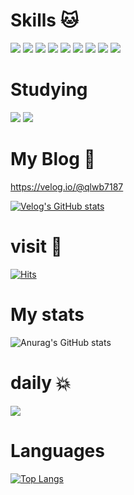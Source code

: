 



# Skills :cat:

 <img src="https://img.shields.io/badge/C-3178C6?style=flat&logo=#A8B9CC&logoColor=white"/> <img src="https://img.shields.io/badge/JAVA-FF160B?style=flat&logo=#F7DF1E&logoColor=white"/>
    <img src="https://img.shields.io/badge/JavaScript-61DAFB?style=flat&logo=JavaScript&logoColor=white"/> <img src="https://img.shields.io/badge/Python-FFCA28?style=flat-square&logo=firebase&logoColor=white"/> <img src="https://img.shields.io/badge/CSS-E53236?style=flat&logo=CSS&logoColor=white"/> <img src="https://img.shields.io/badge/HTML5-239120?style=flat&logo=HTML5&logoColor=white"/> <img src="https://img.shields.io/badge/CSS-E53236?style=flat&logo=CSS&logoColor=white"/> <img src="https://img.shields.io/badge/C++-00599C?style=flat&logo=C++&logoColor=white"/>  <img src="https://img.shields.io/badge/Spring-FFF000?style=flat&logo=Spring&logoColor=white"/> 
    
# Studying 
<img src="https://img.shields.io/badge/Spring-FFF000?style=flat&logo=Spring&logoColor=white"/> <img src="https://img.shields.io/badge/JAVA-FF160B?style=flat&logo=#F7DF1E&logoColor=white"/>
    
    
# My Blog :blue_heart:

https://velog.io/@qlwb7187

[![Velog's GitHub stats](https://velog-readme-stats.vercel.app/api?name=qlwb7187)]([벨로그링크](https://velog.io/@qlwb7187)https://velog.io/@qlwb7187)


# visit :star2:

[![Hits](https://hits.seeyoufarm.com/api/count/incr/badge.svg?url=https%3A%2F%2Fgithub.com%2FOhsaam&count_bg=%2379C83D&title_bg=%23555555&icon=&icon_color=%23E7E7E7&title=hits&edge_flat=false)](https://hits.seeyoufarm.com)

# My stats
![Anurag's GitHub stats](https://github-readme-stats.vercel.app/api?username=Ohsaam&show_icons=true&theme=dark)



# daily :boom:
<img src="http://mazandi.herokuapp.com/api?handle=ohjihwan123&theme=warm"/>


# Languages
[![Top Langs](https://github-readme-stats.vercel.app/api/top-langs/?username=Ohsaam)](https://github.com/Ohsaam/github-readme-stats)



